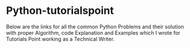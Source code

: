 # Python-tutorialspoint

Below are the links for all the common Python Problems and their solution with proper Algorithm, code Explanation and Examples which I wrote for Tutorials Point working as a Technical Writer. 

